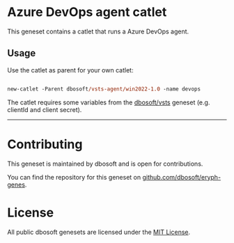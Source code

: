 # Azure DevOps agent catlet

This geneset contains a catlet that runs a Azure DevOps agent. 

## Usage

Use the catlet as parent for your own catlet:

``` ps

new-catlet -Parent dbosoft/vsts-agent/win2022-1.0 -name devops

```

The catlet requires some variables from the [dbosoft/vsts](/b/dbosoft/vsts) geneset (e.g. clientId and client secret). 





----

# Contributing

This geneset is maintained by dbosoft and is open for contributions.  

You can find the repository for this geneset on [github.com/dbosoft/eryph-genes](https://github.com/dbosoft/eryph-genes).  

  

# License

All public dbosoft genesets are licensed under the [MIT License](https://opensource.org/licenses/MIT).


